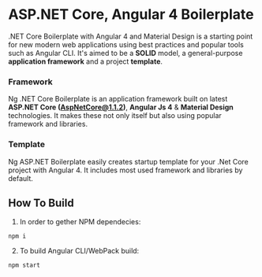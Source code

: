 ASP.NET Core, Angular 4 Boilerplate
===================

.NET Core Boilerplate with Angular 4 and Material Design is a starting point for new modern web applications using best practices and popular tools such as Angular CLI. It's aimed to be a __SOLID__ model, a general-purpose __application framework__ and a project __template__.

### Framework

Ng .NET Core Boilerplate is an application framework built on latest __ASP.NET Core (AspNetCore@1.1.2)__, __Angular Js 4__ & __Material Design__ technologies. It makes these not only itself but also using popular framework and libraries.

### Template

Ng ASP.NET Boilerplate easily creates startup template for your .Net Core project with Angular 4. It includes most used framework and libraries by default.

How To Build
-----
1. In order to gether NPM dependecies:
```
npm i 
```

2. To build Angular CLI/WebPack build: 
```
npm start
```